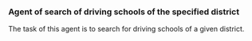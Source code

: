 ### Agent of search of driving schools of the specified district

The task of this agent is to search for driving schools of a given district.

